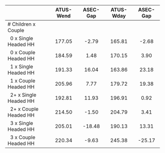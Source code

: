 
|                      |    ATUS-Wend |     ASEC-Gap |    ATUS-Wday |     ASEC-Gap |
| -------------------- | :----------: | :----------: | :----------: | :----------: |
| # Children x Couple  |              |              |              |              |
| &nbsp;&nbsp;0 x Single Headed HH |       177.05 |        -2.79 |       165.81 |        -2.68 |
| &nbsp;&nbsp;0 x Couple Headed HH |       184.59 |         1.48 |       170.15 |         3.90 |
| &nbsp;&nbsp;1 x Single Headed HH |       191.33 |        16.04 |       163.86 |        23.18 |
| &nbsp;&nbsp;1 x Couple Headed HH |       205.96 |         7.77 |       179.72 |        19.38 |
| &nbsp;&nbsp;2+ x Single Headed HH |       192.81 |        11.93 |       196.91 |         0.92 |
| &nbsp;&nbsp;2+ x Couple Headed HH |       214.50 |        -1.50 |       204.79 |         3.41 |
| &nbsp;&nbsp;3 x Single Headed HH |       205.01 |       -18.48 |       190.13 |        13.31 |
| &nbsp;&nbsp;3 x Couple Headed HH |       220.34 |        -9.63 |       245.38 |       -25.17 |

